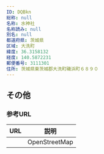 ```yaml
---
ID: DQBkn
総称: null
名称: 水神社
名称読み: null
別名: null
都道府県: 茨城県
区域: 大洗町
緯度: 36.3158132
経度: 140.5872231
郵便番号: 3111301
住所: 茨城県東茨城郡大洗町磯浜町６８９０
---
```


## その他

### 参考URL

| URL | 説明          |
| --- | ------------- |
|     | OpenStreetMap |
